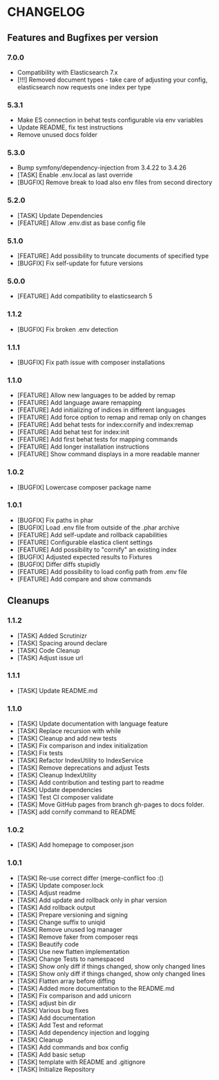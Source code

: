 CHANGELOG
=========

Features and Bugfixes per version
---------------------------------

### 7.0.0

- Compatibility with Elasticsearch 7.x
- [!!!] Removed document types - take care of adjusting your config, elasticsearch now requests one index per type

### 5.3.1
- Make ES connection in behat tests configurable via env variables
- Update README, fix test instructions
- Remove unused docs folder

### 5.3.0
- Bump symfony/dependency-injection from 3.4.22 to 3.4.26
- [TASK] Enable .env.local as last override
- [BUGFIX] Remove break to load also env files from second directory

### 5.2.0
+ [TASK] Update Dependencies
+ [FEATURE] Allow .env.dist as base config file

### 5.1.0
+ [FEATURE] Add possibility to truncate documents of specified type
+ [BUGFIX] Fix self-update for future versions

### 5.0.0
+ [FEATURE] Add compatibility to elasticsearch 5

### 1.1.2
+ [BUGFIX] Fix broken .env detection

### 1.1.1
+ [BUGFIX] Fix path issue with composer installations

### 1.1.0
+ [FEATURE] Allow new languages to be added by remap
+ [FEATURE] Add language aware remapping
+ [FEATURE] Add initializing of indices in different languages
+ [FEATURE] Add force option to remap and remap only on changes
+ [FEATURE] Add behat tests for index:cornify and index:remap
+ [FEATURE] Add behat test for index:init
+ [FEATURE] Add first behat tests for mapping commands
+ [FEATURE] Add longer installation instructions
+ [FEATURE] Show command displays in a more readable manner

### 1.0.2
+ [BUGFIX] Lowercase composer package name

### 1.0.1
+ [BUGFIX] Fix paths in phar
+ [BUGFIX] Load .env file from outside of the .phar archive
+ [FEATURE] Add self-update and rollback capabilities
+ [FEATURE] Configurable elastica client settings
+ [FEATURE] Add possibility to "cornify" an existing index
+ [BUGFIX] Adjusted expected results to Fixtures
+ [BUGFIX] Differ diffs stupidly
+ [FEATURE] Add possibility to load config path from .env file
+ [FEATURE] Add compare and show commands


Cleanups
--------
### 1.1.2

+ [TASK] Added Scrutinizr
+ [TASK] Spacing around declare
+ [TASK] Code Cleanup
+ [TASK] Adjust issue url

### 1.1.1
+ [TASK] Update README.md

### 1.1.0
+ [TASK] Update documentation with language feature
+ [TASK] Replace recursion with while
+ [TASK] Cleanup and add new tests
+ [TASK] Fix comparison and index initialization
+ [TASK] Fix tests
+ [TASK] Refactor IndexUtility to IndexService
+ [TASK] Remove deprecations and adjust Tests
+ [TASK] Cleanup IndexUtility
+ [TASK] Add contribution and testing part to readme
+ [TASK] Update dependencies
+ [TASK] Test CI composer validate
+ [TASK] Move GitHub pages from branch gh-pages to docs folder.
+ [TASK] add cornify command to README

### 1.0.2
+ [TASK] Add homepage to composer.json

### 1.0.1
+ [TASK] Re-use correct differ (merge-conflict foo :()
+ [TASK] Update composer.lock
+ [TASK] Adjust readme
+ [TASK] Add update and rollback only in phar version
+ [TASK] Add rollback output
+ [TASK] Prepare versioning and signing
+ [TASK] Change suffix to uniqid
+ [TASK] Remove unused log manager
+ [TASK] Remove faker from composer reqs
+ [TASK] Beautify code
+ [TASK] Use new flatten implementation
+ [TASK] Change Tests to namespaced
+ [TASK] Show only diff if things changed, show only changed lines
+ [TASK] Show only diff if things changed, show only changed lines
+ [TASK] Flatten array before diffing
+ [TASK] Added more documentation to the README.md
+ [TASK] Fix comparison and add unicorn
+ [TASK] adjust bin dir
+ [TASK] Various bug fixes
+ [TASK] Add documentation
+ [TASK] Add Test and reformat
+ [TASK] Add dependency injection and logging
+ [TASK] Cleanup
+ [TASK] Add commands and box config
+ [TASK] Add basic setup
+ [TASK] template with README and .gitignore
+ [TASK] Initialize Repository
